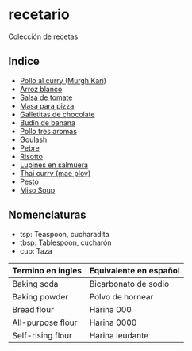 recetario
=========

Colección de recetas

Indice
------

- [Pollo al curry (Murgh Kari)](recetas/chicken-curry.md)
- [Arroz blanco](recetas/arroz-blanco.md)
- [Salsa de tomate](recetas/salsa-tomate.md)
- [Masa para pizza](recetas/masa-pizza.md)
- [Galletitas de chocolate](recetas/cookies.md)
- [Budín de banana](recetas/budin-banana/receta.md)
- [Pollo tres aromas](recetas/sanbeiji.md)
- [Goulash](recetas/goulash.md)
- [Pebre](recetas/pebre.md)
- [Risotto](recetas/risotto.md)
- [Lupines en salmuera](recetas/lupines.md)
- [Thai curry (mae ploy)](recetas/thai-curry.md)
- [Pesto](recetas/pesto.md)
- [Miso Soup](recetas/miso-soup.md)

Nomenclaturas
-------------

- tsp: Teaspoon, cucharadita
- tbsp: Tablespoon, cucharón
- cup: Taza

| Termino en ingles | Equivalente en español |
| ----------------- | ---------------------- |
| Baking soda       | Bicarbonato de sodio   |
| Baking powder     | Polvo de hornear       |
| Bread flour       | Harina 000             |
| All-purpose flour | Harina 0000            |
| Self-rising flour | Harina leudante        |
